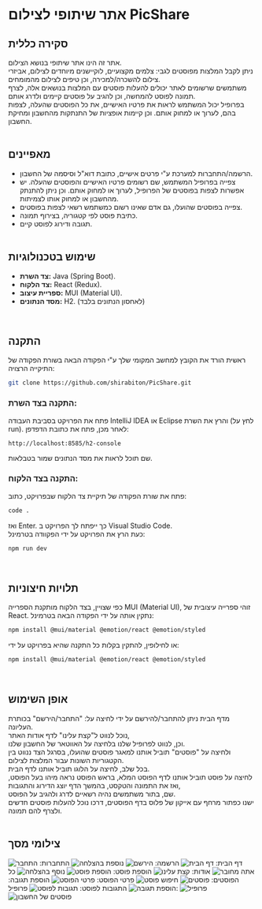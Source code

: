 # אתר שיתופי לצילום PicShare
## סקירה כללית
אתר זה הינו אתר שיתופי בנושא הצילום. <br>
ניתן לקבל המלצות מפוסטים לגבי: צלמים מקצועיים, לוקיישנים מיוחדים לצילום, אביזרי צילום להשכרה/למכירה, וכן טיפים לצילום מהמומחים.<br>
משתמשים שרשומים לאתר יכולים להעלות פוסטים עם המלצות בנושאים אלה, לצרף תמונה לפוסט להמחשה, וכן להגיב על פוסטים קיימים ולדרג אותם.<br>
בפרופיל יכול המשתמש לראות את פרטיו האישיים, את כל הפוסטים שהעלה, לצפות בהם, לערוך או למחוק אותם. וכן קיימות אופציות של התנתקות מהחשבון ומחיקת החשבון.<br><br>
## מאפיינים
- הרשמה/התחברות למערכת ע"י פרטים אישיים, כתובת דוא"ל וסיסמה של החשבון.
- צפייה בפרופיל המשתמש, שם רשומים פרטיו האישיים והפוסטים שהעלה. יש אפשרות לצפות בפוסטים של הפרופיל, לערוך או למחוק אותם. וכן ניתן להתנתק מהחשבון או למחוק אותו לצמיתות.
- צפייה בפוסטים שהועלו, גם אדם שאינו רשום כמשתמש רשאי לצפות בפוסטים.
- כתיבת פוסט לפי קטגוריה, בצירוף תמונה.
- תגובה ודירוג לפוסט קיים.
  <br><br>
## שימוש בטכנולוגיות
- **צד השרת:** Java (Spring Boot).
- **צד הלקוח:** React (Redux).
- **ספריית עיצוב:** MUI (Material UI).
- **מסד הנתונים:** H2. (לאחסון הנתונים בלבד)
<br>

 ## התקנה
 ראשית הורד את הקובץ למחשב המקומי שלך ע"י הפקודה הבאה בשורת הפקודה של התיקייה הרצויה:
 ```bash
git clone https://github.com/shirabiton/PicShare.git
```

### התקנה בצד השרת: 
פתח את הפרויקט בסביבת העבודה IntelliJ IDEA או Eclipse והרץ את השרת (לחץ על run).
לאחר מכן, פתח את כתובת הדפדפן:
```bash
http://localhost:8585/h2-console
```
שם תוכל לראות את מסד הנתונים שמור בטבלאות.

### התקנה בצד הלקוח:
פתח את שורת הפקודה של תיקיית צד הלקוח שבפרויקט, כתוב:
```bash
code .
```
ואז Enter. כך ייפתח לך הפרויקט ב Visual Studio Code. <br>
כעת הרץ את הפרויקט על ידי הפקוודה בטרמינל: 
```bash
npm run dev
```
<br>

  ## תלויות חיצוניות
  כפי שצויין, בצד הלקוח מותקנת הספרייה MUI (Material UI), זוהי ספרייה עיצובית של React.
  נתקין אותה על ידי הפקודה הבאה בטרמינל:
```bash
npm install @mui/material @emotion/react @emotion/styled
```
או לחילופין, להתקין בקלות כל התקנה שהיא בפרויקט על ידי:
```bash
npm install @mui/material @emotion/react @emotion/styled
```
<br>

## אופן השימוש
מדף הבית ניתן להתחבר/להירשם על ידי לחיצה על: "התחבר/הירשם" בכותרת העליונה. <br>
נוכל לנווט ל"קצת עלינו" לדף אודות האתר, <br>
וכן, לנווט לפרופיל שלנו בלחיצה על האווטאר של החשבון שלנו. <br>
ולחיצה על "פוסטים" תוביל אותנו למאגר פוסטים שהועלו, בסרגל הצד ננווט בין הקטגוריות השונות עבור המלצות לצילום. <br>
בכל שלב, לחיצה על הלוגו תוביל אותנו לדף הבית. <br>
לחיצה על פוסט תוביל אותנו לדף הפוסט המלא, בראש הפוסט נראה מיהו בעל הפוסט, ואז את התמונה והטקסט, בהמשך הדף יוצג הדירוג והתגובות, <br>
שם, בתור משתמשים נהיה רשאיים לדרג ולהגיב על הפוסט. <br>
ישנו כפתור מרחף עם אייקון של פלוס בדף הפוסטים, דרכו נוכל להעלות פוסטים חדשים ולצרף להם תמונה. <br><br>

## צילומי מסך

דף הבית:
![דף הבית](web/src/Docs/Screenshots/home-page.png)
הרשמה:
![הירשם](web/src/Docs/Screenshots/signin.png)
![נוספת בהצלחה](web/src/Docs/Screenshots/signin-succeed.png)
התחברות:
![התחבר](web/src/Docs/Screenshots/login.png)
![אתה מחובר](web/src/Docs/Screenshots/login-succeed.png)
אודות:
![קצת עלינו](web/src/Docs/Screenshots/about.png)
הוספת פוסט:
![הוספת פוסט](web/src/Docs/Screenshots/add-post.png)
![נוסף בהצלחה](web/src/Docs/Screenshots/add-post-succeed.png)
כל הפוסטים:
![פוסטים](web/src/Docs/Screenshots/posts.png)
![חיפוש פוסט](web/src/Docs/Screenshots/search.png)
פרטי הפוסט:
![פרטי הפוסט](web/src/Docs/Screenshots/show-post.png)
הוספת תגובה:
![הוספת תגובה](web/src/Docs/Screenshots/add-comment.png)
התגובות לפוסט:
![תגובות לפוסט](web/src/Docs/Screenshots/comments.png)
פרופיל:
![פרופיל](web/src/Docs/Screenshots/profile.png)
![פוסטים של החשבון](web/src/Docs/Screenshots/profile-post.png)
